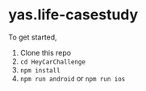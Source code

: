 # yas.life-casestudy

To get started,
1. Clone this repo
2. `cd HeyCarChallenge`
3. `npm install`
4. `npm run android` or `npm run ios`
